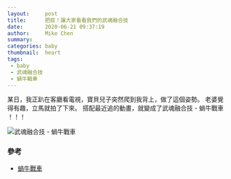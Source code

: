 ```yaml
---
layout:     post
title:      把拔！讓大家看看我們的武魂融合技
date:       2020-06-21 09:37:19
author:     Mike Chen
summary:    
categories: baby
thumbnail:  heart
tags:
 - baby
 - 武魂融合技
 - 蝸牛戰車
---
```


某日，我正趴在客廳看電視，寶貝兒子突然爬到我背上，做了這個姿勢。
老婆覺得有趣，立馬就拍了下來。
搭配最近追的動畫，就變成了武魂融合技 - 蝸牛戰車 ！！！

![武魂融合技 - 蝸牛戰車](https://i.imgur.com/d7LmMFE.gif)



### 參考
* [蝸牛戰車](https://ainamk.fandom.com/wiki/%E3%82%A8%E3%82%B9%E3%82%AB%E3%83%AB%E3%83%BC)